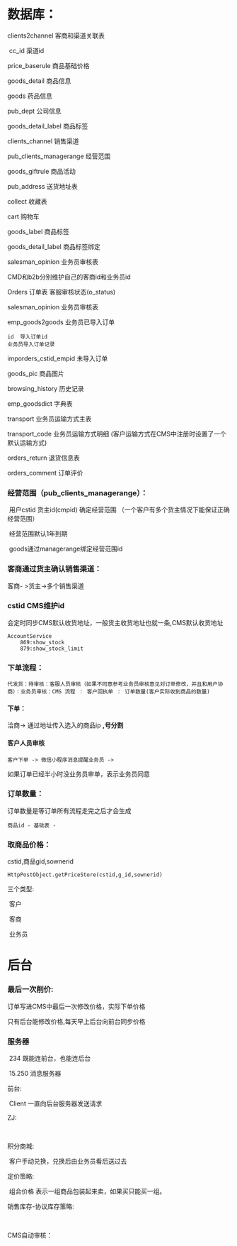 # 数据库：

clients2channel		客商和渠道关联表

​	cc_id	渠道id​		

price_baserule		商品基础价格

goods_detail		商品信息

goods				药品信息

pub_dept			公司信息

goods_detail_label	商品标签

clients_channel		销售渠道

pub_clients_managerange	经营范围

goods_giftrule		商品活动

pub_address		送货地址表

collect				收藏表

cart					购物车

goods_label			商品标签

goods_detail_label	商品标签绑定

salesman_opinion	业务员审核表


CMD和b2b分别维护自己的客商id和业务员id

Orders				订单表		客服审核状态(o_status)

salesman_opinion	业务员审核表

emp_goods2goods	业务员已导入订单

```
id	导入订单id
业务员导入订单记录
```

imporders_cstid_empid	未导入订单

goods_pic			商品图片

browsing_history	历史记录

emp_goodsdict		字典表

transport			业务员运输方式主表

transport_code		业务员运输方式明细		(客户运输方式在CMS中注册时设置了一个默认运输方式)

orders_return		退货信息表

orders_comment	订单评价

### 经营范围（pub_clients_managerange）：

​	用户cstid  货主id(cmpid)  确定经营范围		（一个客户有多个货主情况下能保证正确经营范围）

​	经营范围默认1年到期

​	goods通过managerange绑定经营范围id

### 客商通过货主确认销售渠道：

客商- >货主->多个销售渠道

### cstid CMS维护id

会定时同步CMS默认收货地址，一般货主收货地址也就一条,CMS默认收货地址

```
AccountService 
	869:show_stock
	879:show_stock_limit
```

### 下单流程：

    代发货：待审核：客服人员审核（如果不同意参考业务员审核意见对订单修改，并且和用户协商）：业务员审核：CMS 流程 ： 客户回执单 ： 订单数量(客户实际收到商品的数量)

#### 下单：

洽商->	通过地址传入选入的商品ip		**,号分割**  







#### 客户人员审核

```
客户下单 -> 微信小程序消息提醒业务员 -> 
```

如果订单已经半小时没业务员审单，表示业务员同意

### 订单数量：

订单数量是等订单所有流程走完之后才会生成

```
商品id - 基础表 -
```

### 取商品价格：

cstid,商品gid,sownerid

```
HttpPostObject.getPriceStore(cstid,g_id,sownerid)
```



三个类型:

​	客户

​	客商

​	业务员

# 后台

### 最后一次削价:

订单写进CMS中最后一次修改价格，实际下单价格

只有后台能修改价格,每天早上后台向前台同步价格





### 服务器

​		234			既能连前台，也能连后台

​		15.250		消息服务器

前台:

​	Client	一直向后台服务器发送请求		

ZJ:

​	

积分商城:

​	客户手动兑换，兑换后由业务员看后送过去





定价策略:

​	组合价格	表示一组商品包装起来卖，如果买只能买一组。

销售库存-协议库存策略:



​	

CMS自动审核：

​	



​		

​	















